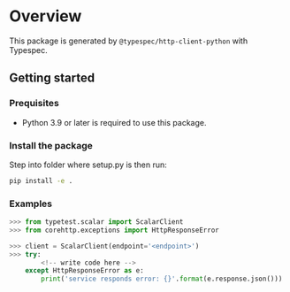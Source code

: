 # Overview

This package is generated by `@typespec/http-client-python` with Typespec.

## Getting started

### Prequisites

- Python 3.9 or later is required to use this package.

### Install the package

Step into folder where setup.py is then run:

```bash
pip install -e .
```

### Examples

```python
>>> from typetest.scalar import ScalarClient
>>> from corehttp.exceptions import HttpResponseError

>>> client = ScalarClient(endpoint='<endpoint>')
>>> try:
        <!-- write code here -->
    except HttpResponseError as e:
        print('service responds error: {}'.format(e.response.json()))
```
